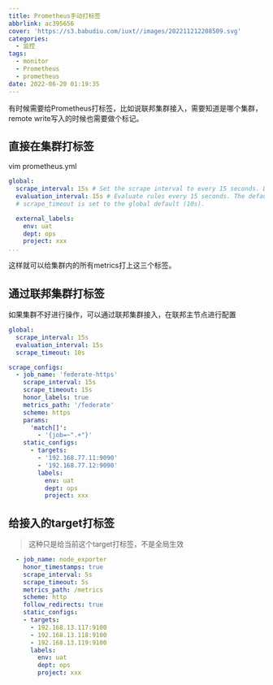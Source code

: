 ```yaml
---
title: Prometheus手动打标签
abbrlink: ac395656
cover: 'https://s3.babudiu.com/iuxt//images/202211212208509.svg'
categories:
  - 监控
tags:
  - monitor
  - Prometheus
  - prometheus
date: 2022-06-20 01:19:35
---
```


有时候需要给Prometheus打标签，比如说联邦集群接入，需要知道是哪个集群，remote write写入的时候也需要做个标记。

## 直接在集群打标签

vim prometheus.yml

```yml
global:
  scrape_interval: 15s # Set the scrape interval to every 15 seconds. Default is every 1 minute.
  evaluation_interval: 15s # Evaluate rules every 15 seconds. The default is every 1 minute.
  # scrape_timeout is set to the global default (10s).

  external_labels:
    env: uat
    dept: ops
    project: xxx
...
```

这样就可以给集群内的所有metrics打上这三个标签。

## 通过联邦集群打标签

如果集群不好进行操作，可以通过联邦集群接入，在联邦主节点进行配置

```yml
global:
  scrape_interval: 15s
  evaluation_interval: 15s
  scrape_timeout: 10s

scrape_configs:
  - job_name: 'federate-https'
    scrape_interval: 15s
    scrape_timeout: 15s
    honor_labels: true
    metrics_path: '/federate'
    scheme: https
    params:
      'match[]':
        - '{job=~".+"}'
    static_configs:
      - targets:
        - '192.168.77.11:9090'
        - '192.168.77.12:9090'
        labels:
          env: uat
          dept: ops
          project: xxx
```

## 给接入的target打标签

> 这种只是给当前这个target打标签，不是全局生效

```yml
  - job_name: node_exporter
    honor_timestamps: true
    scrape_interval: 5s
    scrape_timeout: 5s
    metrics_path: /metrics
    scheme: http
    follow_redirects: true
    static_configs:
    - targets:
      - 192.168.13.117:9100
      - 192.168.13.118:9100
      - 192.168.13.119:9100
      labels:
        env: uat
        dept: ops
        project: xxx
```
